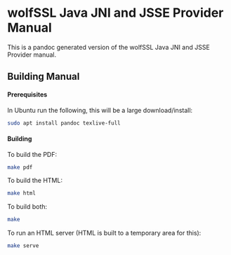 # wolfSSL Java JNI and JSSE Provider Manual

This is a pandoc generated version of the wolfSSL Java JNI and JSSE Provider manual.

## Building Manual

#### Prerequisites

In Ubuntu run the following, this will be a large download/install:

```sh
sudo apt install pandoc texlive-full
```

#### Building

To build the PDF:

```sh
make pdf
```

To build the HTML:

```sh
make html
```

To build both:

```sh
make
```

To run an HTML server (HTML is built to a temporary area for this):

```sh
make serve
```
